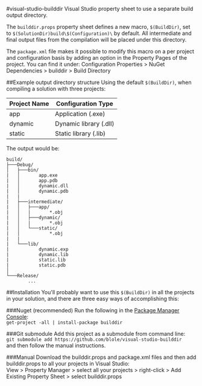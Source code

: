 #visual-studio-builddir
Visual Studio property sheet to use a separate build output directory.

The `builddir.props` property sheet defines a new macro, `$(BuildDir)`, set to `$(SolutionDir)build\$(Configuration)\` by default.
All intermediate and final output files from the compilation will be placed under this directory.

The `package.xml` file makes it possible to modify this macro on a per project and configuration basis by adding an option in the Property Pages of the project.
You can find it under: Configuration Properties > NuGet Dependencies > builddir > Build Directory

##Example output directory structure
Using the default `$(BuildDir)`, when compiling a solution with three projects:

Project Name | Configuration Type
-------------|-------------------
app          | Application (.exe)
dynamic      | Dynamic library (.dll)
static       | Static library (.lib)

The output would be:

```
build/
├───Debug/
│   ├───bin/
|   │       app.exe
|   │       app.pdb
|   │       dynamic.dll
|   │       dynamic.pdb
|	|
|   ├───intermediate/
|   │   ├───app/
|   │   |       *.obj
|   │   ├───dynamic/
|   │   |       *.obj
|   │   └───static/
|   │           *.obj
|	|
|   └───lib/
|           dynamic.exp
|           dynamic.lib
|           static.lib
|           static.pdb
│
└───Release/
		...
```

##Installation
You'll probably want to use this `$(BuildDir)` in all the projects in your solution, and there are three easy ways of accomplishing this:

###Nuget (recommended)
Run the following in the [Package Manager Console](http://docs.nuget.org/docs/start-here/using-the-package-manager-console):  
`get-project -all | install-package builddir`

###Git submodule
Add this project as a submodule from command line:  
`git submodule add https://github.com/blole/visual-studio-builddir`  
and then follow the manual instructions.

###Manual
Download the builddir.props and package.xml files and then add builddir.props to all your projects in Visual Studio:  
View > Property Manager > select all your projects > right-click > Add Existing Property Sheet > select builddir.props
